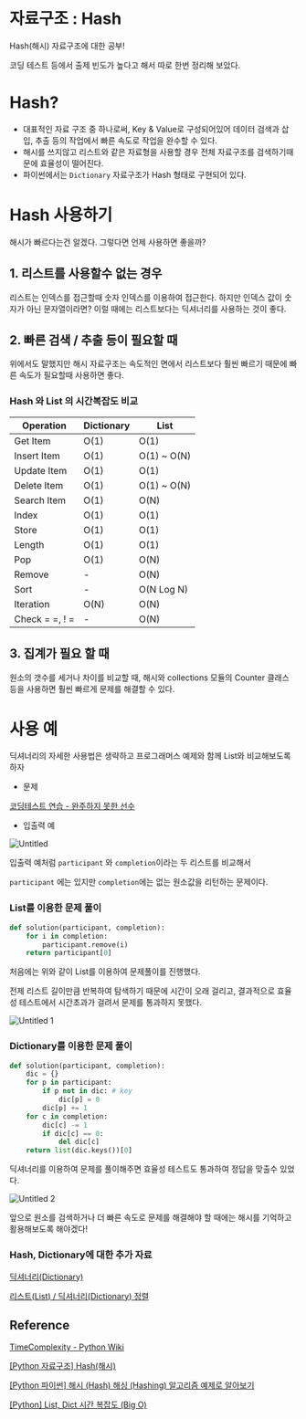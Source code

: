 # 자료구조 : Hash

Hash(해시) 자료구조에 대한 공부!

코딩 테스트 등에서 출제 빈도가 높다고 해서 따로 한번 정리해 보았다.

# Hash?

- 대표적인 자료 구조 중 하나로써, Key & Value로 구성되어있어 데이터 검색과 삽입, 추출 등의 작업에서 빠른 속도로 작업을 완수할 수 있다.
- 해시를 쓰지않고 리스트와 같은 자료형을 사용할 경우 전체 자료구조를 검색하기때문에 효율성이 떨어진다.
- 파이썬에서는 `Dictionary` 자료구조가 Hash 형태로 구현되어 있다.

# Hash 사용하기

해시가 빠르다는건 알겠다. 그렇다면 언제 사용하면 좋을까?

## 1. 리스트를 사용할수 없는 경우

리스트는 인덱스를 접근할때 숫자 인덱스를 이용하여 접근한다. 하지만 인덱스 값이 숫자가 아닌 문자열이라면? 이럴 때에는 리스트보다는 딕셔너리를 사용하는 것이 좋다.

## 2. 빠른 검색 / 추출 등이 필요할 때

위에서도 말했지만 해시 자료구조는 속도적인 면에서 리스트보다 훨씬 빠르기 때문에 빠른 속도가 필요할때 사용하면 좋다.

### Hash 와 List 의 시간복잡도 비교

| Operation | Dictionary | List |
| --- | --- | --- |
| Get Item | O(1) | O(1) |
| Insert Item | O(1) | O(1) ~ O(N) |
| Update Item | O(1) | O(1) |
| Delete Item | O(1) | O(1) ~ O(N) |
| Search Item | O(1) | O(N) |
| Index | O(1) | O(1) |
| Store | O(1) | O(1) |
| Length | O(1) | O(1) |
| Pop | O(1) | O(N) |
| Remove | - | O(N) |
| Sort | - | O(N Log N) |
| Iteration | O(N) | O(N) |
| Check = =, ! = | - | O(N) |

## 3.  집계가 필요 할 때

원소의 갯수를 세거나 차이를 비교할 때, 해시와 collections 모듈의 Counter 클래스 등을 사용하면 훨씬 빠르게 문제를 해결할 수 있다.

# 사용 예

딕셔너리의 자세한 사용법은 생략하고 프로그래머스 예제와 함께 List와 비교해보도록 하자

- 문제

[코딩테스트 연습 - 완주하지 못한 선수](https://school.programmers.co.kr/learn/courses/30/lessons/42576)

- 입출력 예

![Untitled](https://user-images.githubusercontent.com/69300448/209628282-8a2c3240-dcc9-4b50-a29a-544b9516e949.png)

입출력 예처럼 `participant` 와 `completion`이라는 두 리스트를 비교해서 

 `participant` 에는 있지만 `completion`에는 없는 원소값을 리턴하는 문제이다.

### List를 이용한 문제 풀이

```python
def solution(participant, completion):
    for i in completion:
        participant.remove(i)
    return participant[0]
```

처음에는 위와 같이 List를 이용하여 문제풀이를 진행했다. 

전제 리스트 길이만큼 반복하여 탐색하기 때문에 시간이 오래 걸리고, 결과적으로 효율성 테스트에서 시간초과가 걸려서 문제를 통과하지 못했다.

![Untitled 1](https://user-images.githubusercontent.com/69300448/209628300-238a92df-0b0b-476b-b98f-f3cd01d9eda2.png)

### Dictionary를 이용한 문제 풀이

```python
def solution(participant, completion):
    dic = {}
    for p in participant:
        if p not in dic: # key
            dic[p] = 0
        dic[p] += 1
    for c in completion:
        dic[c] -= 1
        if dic[c] == 0:
            del dic[c]
    return list(dic.keys())[0]
```

딕셔너리를 이용하여 문제를 풀이해주면 효율성 테스트도 통과하여 정답을 맞출수 있었다.

![Untitled 2](https://user-images.githubusercontent.com/69300448/209628321-c293ac1e-d521-42b0-acf5-e821e4820b69.png)

앞으로 원소를 검색하거나 더 빠른 속도로 문제를 해결해야 할 때에는 해시를 기억하고 활용해보도록 해야겠다!

### Hash, Dictionary에 대한 추가 자료

[딕셔너리(Dictionary)](https://yunaaaas.tistory.com/2)

[리스트(List) / 딕셔너리(Dictionary) 정렬](https://yunaaaas.tistory.com/5)

## Reference

[TimeComplexity - Python Wiki](https://wiki.python.org/moin/TimeComplexity)

[[Python 자료구조] Hash(해시)](https://yunaaaas.tistory.com/46)

[[Python 파이썬] 해시 (Hash) 해싱 (Hashing) 알고리즘 예제로 알아보기](https://codingpractices.tistory.com/entry/Python-%ED%8C%8C%EC%9D%B4%EC%8D%AC-%ED%95%B4%EC%8B%9C-Hash-%ED%95%B4%EC%8B%B1-Hashing-%EB%AC%B8%EC%A0%9C%EB%A1%9C-%EC%95%8C%EC%95%84%EB%B3%B4%EA%B8%B0)

[[Python] List, Dict 시간 복잡도 (Big O)](https://gomguard.tistory.com/181)
